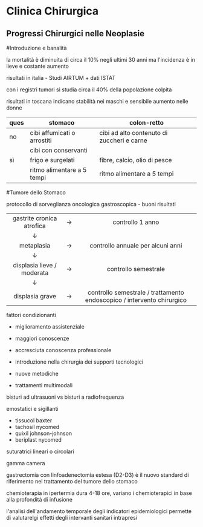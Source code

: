 Clinica Chirurgica
====

Progressi Chirurgici nelle Neoplasie
----

#Introduzione e banalità

la mortalità è diminuita di circa il 10% negli ultimi 30 anni ma l'incidenza è in lieve e costante aumento

risultati in italia - Studi AIRTUM + dati ISTAT

con i registri tumori si studia circa il 40% della popolazione colpita

risultati in toscana indicano stabilità nei maschi e sensibile aumento nelle donne

| ques |stomaco | colon-retto |
| --- | --- | --- |
| no | cibi affumicati o arrostiti | cibi ad alto contenuto di zuccheri e carne |
| | cibi con conservanti | |
| sì | frigo e surgelati | fibre, calcio, olio di pesce |
| | ritmo alimentare a 5 tempi | ritmo alimentare a 5 tempi |

#Tumore dello Stomaco

protocollo di sorveglianza oncologica gastroscopica - buoni risultati

|   |   |   |
| :----: | :----: | :----: |
| gastrite cronica atrofica | → | controllo 1 anno |
|  ↓  |   |   |
| metaplasia | → | controllo annuale per alcuni anni |
|  ↓  |   |   |
| displasia lieve / moderata | → | controllo semestrale |
|  ↓  |   |   |
| displasia grave | → | controllo semestrale / trattamento endoscopico / intervento chirurgico |

fattori condizionanti

+ miglioramento assistenziale
+ maggiori conoscenze
+ accresciuta conoscenza professionale

+ introduzione nella chirurgia dei supporti tecnologici
+ nuove metodiche

+ trattamenti multimodali

bisturi ad ultrasuoni vs bisturi a radiofrequenza

emostatici e sigillanti

+ tissucol baxter
+ tachosil nycomed
+ quixil johnson-johnson
+ beriplast nycomed

suturatrici lineari o circolari

gamma camera

gastrectomia con linfoadenectomia estesa (D2-D3) è il nuovo standard di riferimento nel trattamento del tumore dello stomaco

chemioterapia in ipertermia dura 4-18 ore, variano i chemioterapici in base alla profondità di infusione

l'analisi dell'andamento temporale degli indicatori epidemiologici permette di valutarelgi effetti degli intervanti sanitari intrapresi
